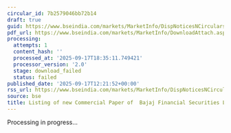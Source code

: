 ```yaml
---
circular_id: 7b2579046bb72b14
draft: true
guid: https://www.bseindia.com/markets/MarketInfo/DispNoticesNCirculars.aspx?Noticeid={FACAFF66-D927-423E-A6FD-9B3A1A822243}&noticeno=20250917-32&dt=09/17/2025&icount=32&totcount=57&flag=0
pdf_url: https://www.bseindia.com/markets/MarketInfo/DownloadAttach.aspx?id=20250917-32&attachedId=
processing:
  attempts: 1
  content_hash: ''
  processed_at: '2025-09-17T18:35:11.749421'
  processor_version: '2.0'
  stage: download_failed
  status: failed
published_date: '2025-09-17T12:21:52+00:00'
rss_url: https://www.bseindia.com/markets/MarketInfo/DispNoticesNCirculars.aspx?Noticeid={FACAFF66-D927-423E-A6FD-9B3A1A822243}&noticeno=20250917-32&dt=09/17/2025&icount=32&totcount=57&flag=0
source: bse
title: Listing of new Commercial Paper of  Bajaj Financial Securities Limited
---
```


Processing in progress...